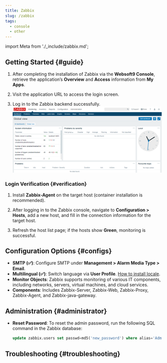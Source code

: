 ```yaml
---
title: Zabbix
slug: /zabbix
tags:
  - console
  - other
---
```


import Meta from './\_include/zabbix.md';

<Meta name="meta" />

## Getting Started {#guide}

1. After completing the installation of Zabbix via the **Websoft9 Console**, retrieve the application’s **Overview** and **Access** information from **My Apps**.

2. Visit the application URL to access the login screen.

3. Log in to the Zabbix backend successfully.
   ![](./assets/zabbix-dashboard-websoft9.png)

### Login Verification {#verification}

1. Install **Zabbix-Agent** on the target host (container installation is recommended).

2. After logging in to the Zabbix console, navigate to **Configuration > Hosts**, add a new host, and fill in the connection information for the target host.

3. Refresh the host list page; if the hosts show **Green**, monitoring is successful.

## Configuration Options {#configs}

- **SMTP (✅)**: Configure SMTP under **Management > Alarm Media Type > Email**.
- **Multilingual (✅)**: Switch language via **User Profile**. [How to install locale](https://www.zabbix.com/community).
- **Monitor Objects**: Zabbix supports monitoring of various IT components, including networks, servers, virtual machines, and cloud services.
- **Components**: Includes Zabbix-Server, Zabbix-Web, Zabbix-Proxy, Zabbix-Agent, and Zabbix-java-gateway.

## Administration {#administrator}

- **Reset Password**: To reset the admin password, run the following SQL command in the Zabbix database:
  ```sql
  update zabbix.users set passwd=md5('new_password') where alias='Admin';
  ```

## Troubleshooting {#troubleshooting}
